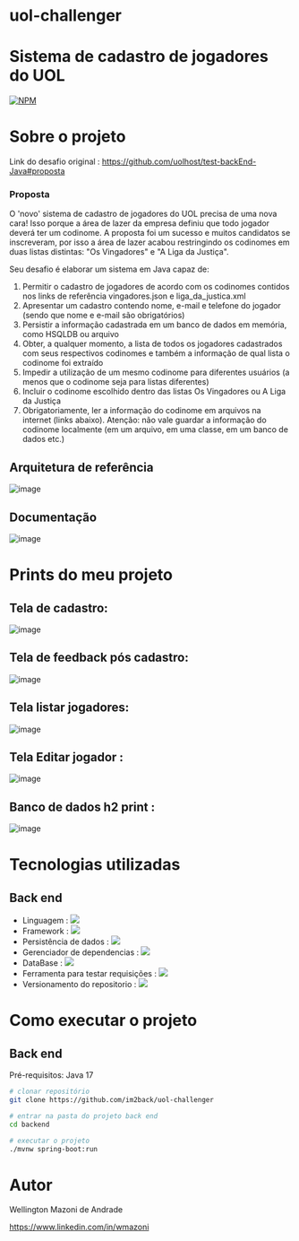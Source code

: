 # uol-challenger

# Sistema de cadastro de jogadores do UOL
[![NPM](https://img.shields.io/npm/l/react)](https://github.com/im2back/Voll.med/blob/main/LICENSE) 

# Sobre o projeto
Link do desafio original : https://github.com/uolhost/test-backEnd-Java#proposta
### Proposta
O 'novo' sistema de cadastro de jogadores do UOL precisa de uma nova cara! Isso porque a área de lazer da empresa definiu que todo jogador deverá ter um codinome. A proposta foi um sucesso e muitos candidatos se inscreveram, por isso a área de lazer acabou restringindo os codinomes em duas listas distintas: "Os Vingadores" e "A Liga da Justiça".

Seu desafio é elaborar um sistema em Java capaz de:

1. Permitir o cadastro de jogadores de acordo com os codinomes contidos nos links de referência vingadores.json e liga_da_justica.xml <br>
2. Apresentar um cadastro contendo nome, e-mail e telefone do jogador (sendo que nome e e-mail são obrigatórios)<br>
3. Persistir a informação cadastrada em um banco de dados em memória, como HSQLDB ou arquivo<br>
4. Obter, a qualquer momento, a lista de todos os jogadores cadastrados com seus respectivos codinomes e também a informação de qual lista o codinome foi extraído<br>
5. Impedir a utilização de um mesmo codinome para diferentes usuários (a menos que o codinome seja para listas diferentes)<br>
6. Incluir o codinome escolhido dentro das listas Os Vingadores ou A Liga da Justiça<br>
7. Obrigatoriamente, ler a informação do codinome em arquivos na internet (links abaixo). Atenção: não vale guardar a informação do codinome localmente (em um arquivo, em uma classe, em um banco de dados etc.)<br>


## Arquitetura de referência
![image](https://github.com/im2back/uol-challenger/assets/117541466/d251cd4c-c05e-427d-82fb-2471502cf642)

## Documentação
![image](https://github.com/im2back/uol-challenger/assets/117541466/871e34bb-23b5-4250-bcb7-4aae7d2dcb31)


# Prints do meu projeto 
## Tela de cadastro:

![image](https://github.com/im2back/uol-challenger/assets/117541466/371d7677-040c-4a72-91bd-6c4e2e67f9fc)


## Tela de feedback pós cadastro: 

![image](https://github.com/im2back/uol-challenger/assets/117541466/5f611cb8-be19-4605-b89a-b70a5f5584c9)

## Tela listar jogadores:

![image](https://github.com/im2back/uol-challenger/assets/117541466/50a354c4-eec9-4669-b550-e2228f50151f)

## Tela Editar jogador :

![image](https://github.com/im2back/uol-challenger/assets/117541466/493d1664-8c2c-4bfe-a31c-c68fa99ad7a5)

## Banco de dados h2 print : 

![image](https://github.com/im2back/uol-challenger/assets/117541466/42e407df-b664-4a74-95c6-56288762f154)





# Tecnologias utilizadas
## Back end
- Linguagem : <a href="" target="_blank"><img loading="lazy" src="https://img.shields.io/badge/Java-blue.svg?style=flat&logo=coffeescript&logoColor=white" target="_blank"></a> <br>
- Framework : <a href="" target="_blank"><img loading="lazy" src="https://img.shields.io/badge/SpringBoot-white.svg?style=flat&logo=springboot&logoColor=green" target="_blank"></a> <br>
- Persistência de dados : <a href="" target="_blank"><img loading="lazy" src="https://img.shields.io/badge/JPA-Hibernate-darkgreen.svg?style=flat&logo=hibernate&logoColor=white" target="_blank"></a> <br>
- Gerenciador de dependencias : <a href="" target="_blank"><img loading="lazy" src="https://img.shields.io/badge/Maven-white.svg?style=flat&logo=apachemaven&logoColor=darkgreen" target="_blank"></a> <br>
- DataBase : <a href="" target="_blank"><img loading="lazy" src="https://img.shields.io/badge/H2-DataBase-darkblue.svg?style=flat&logo=h2&logoColor=blue" target="_blank"></a> <br>
- Ferramenta para testar requisições : <a href="" target="_blank"><img loading="lazy" src="https://img.shields.io/badge/PostMan-white.svg?style=flat&logo=postman&logoColor=red" target="_blank"></a> <br>
- Versionamento do repositorio : <a href="" target="_blank"><img loading="lazy" src="https://img.shields.io/badge/GitHub-white.svg?style=flat&logo=github&logoColor=black" target="_blank"></a> <br>

# Como executar o projeto

## Back end
Pré-requisitos: Java 17

```bash
# clonar repositório
git clone https://github.com/im2back/uol-challenger

# entrar na pasta do projeto back end
cd backend

# executar o projeto
./mvnw spring-boot:run
```


# Autor

Wellington Mazoni de Andrade

https://www.linkedin.com/in/wmazoni
